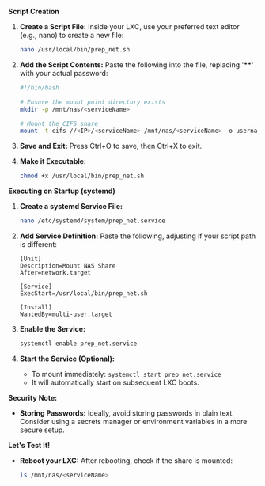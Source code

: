 **Script Creation**

1. **Create a Script File:** Inside your LXC, use your preferred text editor (e.g., nano) to create a new file:

   ```bash
   nano /usr/local/bin/prep_net.sh
   ```

2. **Add the Script Contents:** Paste the following into the file, replacing '**\*\***' with your actual password:

   ```bash
   #!/bin/bash

   # Ensure the mount point directory exists
   mkdir -p /mnt/nas/<serviceName>

   # Mount the CIFS share
   mount -t cifs //<IP>/<serviceName> /mnt/nas/<serviceName> -o username=<serviceName>,password=******
   ```

3. **Save and Exit:** Press Ctrl+O to save, then Ctrl+X to exit.

4. **Make it Executable:**
   ```bash
   chmod +x /usr/local/bin/prep_net.sh
   ```

**Executing on Startup (systemd)**

1. **Create a systemd Service File:**

   ```bash
   nano /etc/systemd/system/prep_net.service
   ```

2. **Add Service Definition:** Paste the following, adjusting if your script path is different:

   ```
   [Unit]
   Description=Mount NAS Share
   After=network.target

   [Service]
   ExecStart=/usr/local/bin/prep_net.sh

   [Install]
   WantedBy=multi-user.target
   ```

3. **Enable the Service:**

   ```bash
   systemctl enable prep_net.service
   ```

4. **Start the Service (Optional):**
   - To mount immediately: `systemctl start prep_net.service`
   - It will automatically start on subsequent LXC boots.

**Security Note:**

- **Storing Passwords:** Ideally, avoid storing passwords in plain text. Consider using a secrets manager or environment variables in a more secure setup.

**Let's Test It!**

- **Reboot your LXC:** After rebooting, check if the share is mounted:
  ```bash
  ls /mnt/nas/<serviceName>
  ```
